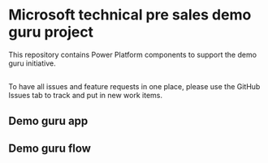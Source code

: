 # Microsoft technical pre sales demo guru project
This repository contains Power Platform components to support the demo guru initiative.

##
To have all issues and feature requests in one place, please use the GitHub Issues tab to track and put in new work items.

## Demo guru app

## Demo guru flow

